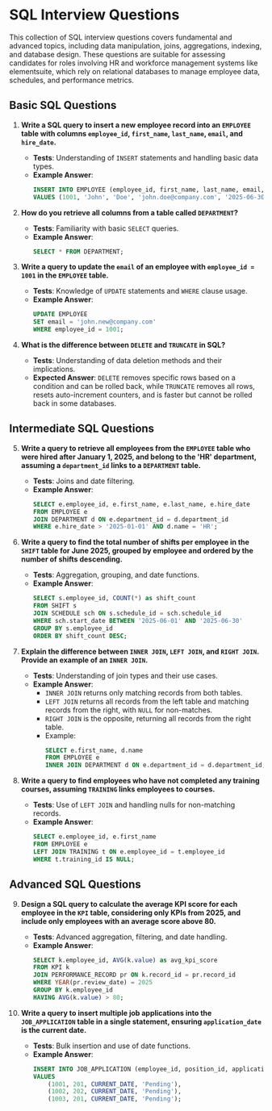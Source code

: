 # SQL Interview Questions

This collection of SQL interview questions covers fundamental and advanced topics, including data manipulation, joins, aggregations, indexing, and database design. These questions are suitable for assessing candidates for roles involving HR and workforce management systems like elementsuite, which rely on relational databases to manage employee data, schedules, and performance metrics.

## Basic SQL Questions

1. **Write a SQL query to insert a new employee record into an `EMPLOYEE` table with columns `employee_id`, `first_name`, `last_name`, `email`, and `hire_date`.**
    - **Tests**: Understanding of `INSERT` statements and handling basic data types.
    - **Example Answer**:
      ```sql
      INSERT INTO EMPLOYEE (employee_id, first_name, last_name, email, hire_date)
      VALUES (1001, 'John', 'Doe', 'john.doe@company.com', '2025-06-30');
      ```

2. **How do you retrieve all columns from a table called `DEPARTMENT`?**
    - **Tests**: Familiarity with basic `SELECT` queries.
    - **Example Answer**:
      ```sql
      SELECT * FROM DEPARTMENT;
      ```

3. **Write a query to update the `email` of an employee with `employee_id = 1001` in the `EMPLOYEE` table.**
    - **Tests**: Knowledge of `UPDATE` statements and `WHERE` clause usage.
    - **Example Answer**:
      ```sql
      UPDATE EMPLOYEE
      SET email = 'john.new@company.com'
      WHERE employee_id = 1001;
      ```

4. **What is the difference between `DELETE` and `TRUNCATE` in SQL?**
    - **Tests**: Understanding of data deletion methods and their implications.
    - **Expected Answer**: `DELETE` removes specific rows based on a condition and can be rolled back, while `TRUNCATE` removes all rows, resets auto-increment counters, and is faster but cannot be rolled back in some databases.

## Intermediate SQL Questions

5. **Write a query to retrieve all employees from the `EMPLOYEE` table who were hired after January 1, 2025, and belong to the 'HR' department, assuming a `department_id` links to a `DEPARTMENT` table.**
    - **Tests**: Joins and date filtering.
    - **Example Answer**:
      ```sql
      SELECT e.employee_id, e.first_name, e.last_name, e.hire_date
      FROM EMPLOYEE e
      JOIN DEPARTMENT d ON e.department_id = d.department_id
      WHERE e.hire_date > '2025-01-01' AND d.name = 'HR';
      ```

6. **Write a query to find the total number of shifts per employee in the `SHIFT` table for June 2025, grouped by employee and ordered by the number of shifts descending.**
    - **Tests**: Aggregation, grouping, and date functions.
    - **Example Answer**:
      ```sql
      SELECT s.employee_id, COUNT(*) as shift_count
      FROM SHIFT s
      JOIN SCHEDULE sch ON s.schedule_id = sch.schedule_id
      WHERE sch.start_date BETWEEN '2025-06-01' AND '2025-06-30'
      GROUP BY s.employee_id
      ORDER BY shift_count DESC;
      ```

7. **Explain the difference between `INNER JOIN`, `LEFT JOIN`, and `RIGHT JOIN`. Provide an example of an `INNER JOIN`.**
    - **Tests**: Understanding of join types and their use cases.
    - **Example Answer**:
        - `INNER JOIN` returns only matching records from both tables.
        - `LEFT JOIN` returns all records from the left table and matching records from the right, with `NULL` for non-matches.
        - `RIGHT JOIN` is the opposite, returning all records from the right table.
        - Example:
          ```sql
          SELECT e.first_name, d.name
          FROM EMPLOYEE e
          INNER JOIN DEPARTMENT d ON e.department_id = d.department_id;
          ```

8. **Write a query to find employees who have not completed any training courses, assuming `TRAINING` links employees to courses.**
    - **Tests**: Use of `LEFT JOIN` and handling nulls for non-matching records.
    - **Example Answer**:
      ```sql
      SELECT e.employee_id, e.first_name
      FROM EMPLOYEE e
      LEFT JOIN TRAINING t ON e.employee_id = t.employee_id
      WHERE t.training_id IS NULL;
      ```

## Advanced SQL Questions

9. **Design a SQL query to calculate the average KPI score for each employee in the `KPI` table, considering only KPIs from 2025, and include only employees with an average score above 80.**
    - **Tests**: Advanced aggregation, filtering, and date handling.
    - **Example Answer**:
      ```sql
      SELECT k.employee_id, AVG(k.value) as avg_kpi_score
      FROM KPI k
      JOIN PERFORMANCE_RECORD pr ON k.record_id = pr.record_id
      WHERE YEAR(pr.review_date) = 2025
      GROUP BY k.employee_id
      HAVING AVG(k.value) > 80;
      ```

10. **Write a query to insert multiple job applications into the `JOB_APPLICATION` table in a single statement, ensuring `application_date` is the current date.**
    - **Tests**: Bulk insertion and use of date functions.
    - **Example Answer**:
      ```sql
      INSERT INTO JOB_APPLICATION (employee_id, position_id, application_date, status)
      VALUES
          (1001, 201, CURRENT_DATE, 'Pending'),
          (1002, 202, CURRENT_DATE, 'Pending'),
          (1003, 201, CURRENT_DATE, 'Pending');
      ```
